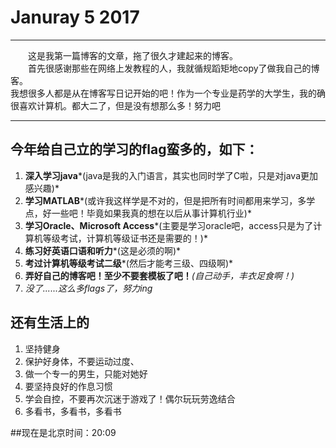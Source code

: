 # Januray 5 2017	
-----
　　这是我第一篇博客的文章，拖了很久才建起来的博客。<br>
　　首先很感谢那些在网络上发教程的人，我就循规蹈矩地copy了做我自己的博客。<br>
我想很多人都是从在博客写日记开始的吧！作为一个专业是药学的大学生，我的确很喜欢计算机。都大二了，但是没有想那么多！努力吧<br>

***
## 今年给自己立的学习的flag蛮多的，如下：
1. **深入学习java***(java是我的入门语言，其实也同时学了C啦，只是对java更加感兴趣)*
2. **学习MATLAB***(或许我这样学是不对的，但是把所有时间都用来学习，多学点，好一些吧！毕竟如果我真的想在以后从事计算机行业)*
3. **学习Oracle、Microsoft Access***(主要是学习oracle吧，access只是为了计算机等级考试，计算机等级证书还是需要的！)*
4. **练习好英语口语和听力***(这是必须的啊)*
5. **考过计算机等级考试二级***(然后才能考三级、四级啊)*
6. **弄好自己的博客吧！至少不要套模板了吧！***(自己动手，丰衣足食啊！)*
7. *没了......这么多flags了，努力ing*
## 还有生活上的
1. 坚持健身
2. 保护好身体，不要运动过度、
3. 做一个专一的男生，只能对她好
4. 要坚持良好的作息习惯
5. 学会自控，不要再次沉迷于游戏了！偶尔玩玩劳逸结合
6. 多看书，多看书，多看书

##现在是北京时间：20:09